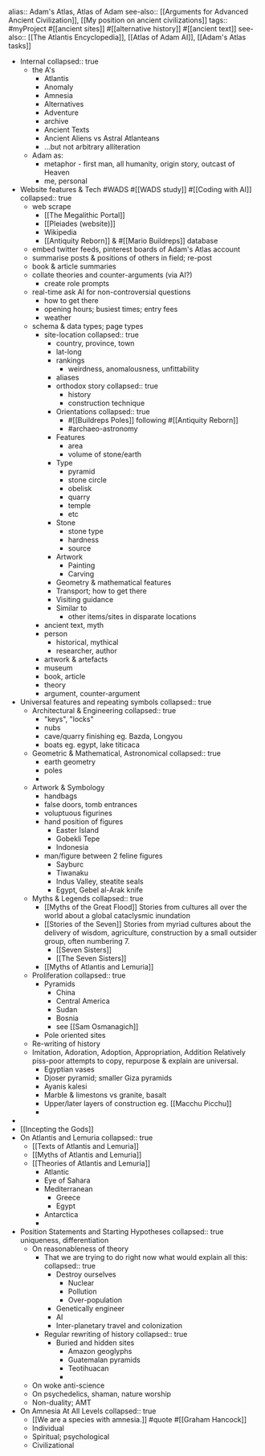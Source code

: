 alias:: Adam's Atlas, Atlas of Adam
see-also:: [[Arguments for Advanced Ancient Civilization]], [[My position on ancient civilizations]]
tags:: #myProject #[[ancient sites]] #[[alternative history]] #[[ancient text]]
see-also:: [[The Atlantis Encyclopedia]], [[Atlas of Adam AI]], [[Adam's Atlas tasks]]

- Internal
  collapsed:: true
	- the A's
		- Atlantis
		- Anomaly
		- Amnesia
		- Alternatives
		- Adventure
		- archive
		- Ancient Texts
		- Ancient Aliens vs Astral Atlanteans
		- ...but not arbitrary alliteration
	- Adam as:
		- metaphor - first man, all humanity, origin story, outcast of Heaven
		- me, personal
- Website features & Tech #WADS #[[WADS study]] #[[Coding with AI]]
  collapsed:: true
	- web scrape
		- [[The Megalithic Portal]]
		- [[Pleiades (website)]]
		- Wikipedia
		- [[Antiquity Reborn]] & #[[Mario Buildreps]] database
	- embed twitter feeds, pinterest boards of Adam's Atlas account
	- summarise posts & positions of others in field; re-post
	- book & article summaries
	- collate theories and counter-arguments (via AI?)
		- create role prompts
	- real-time ask AI for non-controversial questions
		- how to get there
		- opening hours; busiest times; entry fees
		- weather
	- schema & data types; page types
		- site-location
		  collapsed:: true
			- country, province, town
			- lat-long
			- rankings
				- weirdness, anomalousness, unfittability
			- aliases
			- orthodox story
			  collapsed:: true
				- history
				- construction technique
			- Orientations
			  collapsed:: true
				- #[[Buildreps Poles]] following #[[Antiquity Reborn]]
				- #archaeo-astronomy
			- Features
				- area
				- volume of stone/earth
			- Type
				- pyramid
				- stone circle
				- obelisk
				- quarry
				- temple
				- etc
			- Stone
				- stone type
				- hardness
				- source
			- Artwork
				- Painting
				- Carving
			- Geometry & mathematical features
			- Transport; how to get there
			- Visiting guidance
			- Similar to
				- other items/sites in disparate locations
		- ancient text, myth
		- person
			- historical, mythical
			- researcher, author
		- artwork & artefacts
		- museum
		- book, article
		- theory
		- argument, counter-argument
- Universal features and repeating symbols
  collapsed:: true
	- Architectural & Engineering
	  collapsed:: true
		- "keys", "locks"
		- nubs
		- cave/quarry finishing eg. Bazda, Longyou
		- boats eg. egypt, lake titicaca
	- Geometric & Mathematical, Astronomical
	  collapsed:: true
		- earth geometry
		- poles
		-
	- Artwork & Symbology
		- handbags
		- false doors, tomb entrances
		- voluptuous figurines
		- hand position of figures
			- Easter Island
			- Gobekli Tepe
			- Indonesia
		- man/figure between 2 feline figures
			- Sayburc
			- Tiwanaku
			- Indus Valley, steatite seals
			- Egypt, Gebel al-Arak knife
	- Myths & Legends
	  collapsed:: true
		- [[Myths of the Great Flood]]
		  Stories from cultures all over the world about a global cataclysmic inundation
		- [[Stories of the Seven]]
		  Stories from myriad cultures about the delivery of wisdom, agriculture, construction by a small outsider group, often numbering 7.
			- [[Seven Sisters]]
			- [[The Seven Sisters]]
		- [[Myths of Atlantis and Lemuria]]
	- Proliferation
	  collapsed:: true
		- Pyramids
			- China
			- Central America
			- Sudan
			- Bosnia
			- see [[Sam Osmanagich]]
		- Pole oriented sites
	- Re-writing of history
	- Imitation, Adoration, Adoption, Appropriation, Addition
	  Relatively piss-poor attempts to copy, repurpose & explain are universal.
		- Egyptian vases
		- Djoser pyramid; smaller Giza pyramids
		- Ayanis kalesi
		- Marble & limestons vs granite, basalt
		- Upper/later layers of construction eg. [[Macchu Picchu]]
		-
-
- [[Incepting the Gods]]
- On Atlantis and Lemuria
  collapsed:: true
	- [[Texts of Atlantis and Lemuria]]
	- [[Myths of Atlantis and Lemuria]]
	- [[Theories of Atlantis and Lemuria]]
		- Atlantic
		- Eye of Sahara
		- Mediterranean
			- Greece
			- Egypt
		- Antarctica
		-
- Position Statements and Starting Hypotheses
  collapsed:: true
  uniqueness, differentiation
	- On reasonableness of theory
		- That we are trying to do right now what would explain all this:
		  collapsed:: true
			- Destroy ourselves
				- Nuclear
				- Pollution
				- Over-population
			- Genetically engineer
			- AI
			- Inter-planetary travel and colonization
		- Regular rewriting of history
		  collapsed:: true
			- Buried and hidden sites
				- Amazon geoglyphs
				- Guatemalan pyramids
				- Teotihuacan
				-
	- On woke anti-science
	- On psychedelics, shaman, nature worship
	- Non-duality; AMT
- On Amnesia At All Levels
  collapsed:: true
	- [[We are a species with amnesia.]] #quote #[[Graham Hancock]]
	- Individual
	- Spiritual; psychological
	- Civilizational
